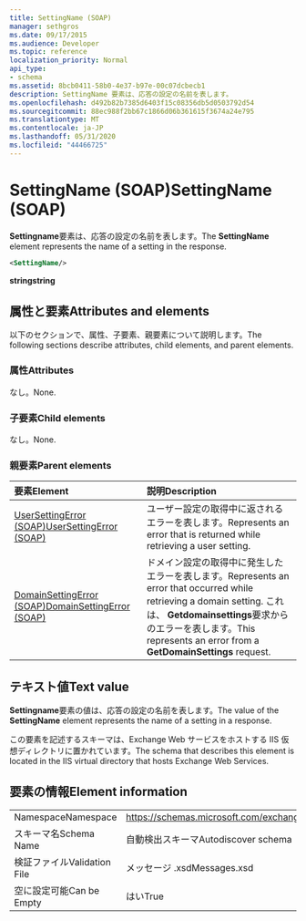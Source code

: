 ```yaml
---
title: SettingName (SOAP)
manager: sethgros
ms.date: 09/17/2015
ms.audience: Developer
ms.topic: reference
localization_priority: Normal
api_type:
- schema
ms.assetid: 8bcb0411-58b0-4e37-b97e-00c07dcbecb1
description: SettingName 要素は、応答の設定の名前を表します。
ms.openlocfilehash: d492b82b7385d6403f15c08356db5d0503792d54
ms.sourcegitcommit: 88ec988f2bb67c1866d06b361615f3674a24e795
ms.translationtype: MT
ms.contentlocale: ja-JP
ms.lasthandoff: 05/31/2020
ms.locfileid: "44466725"
---
```

# <a name="settingname-soap"></a><span data-ttu-id="37a70-103">SettingName (SOAP)</span><span class="sxs-lookup"><span data-stu-id="37a70-103">SettingName (SOAP)</span></span>

<span data-ttu-id="37a70-104">**Settingname**要素は、応答の設定の名前を表します。</span><span class="sxs-lookup"><span data-stu-id="37a70-104">The **SettingName** element represents the name of a setting in the response.</span></span> 
  
```XML
<SettingName/>
```

 <span data-ttu-id="37a70-105">**string**</span><span class="sxs-lookup"><span data-stu-id="37a70-105">**string**</span></span>
## <a name="attributes-and-elements"></a><span data-ttu-id="37a70-106">属性と要素</span><span class="sxs-lookup"><span data-stu-id="37a70-106">Attributes and elements</span></span>

<span data-ttu-id="37a70-107">以下のセクションで、属性、子要素、親要素について説明します。</span><span class="sxs-lookup"><span data-stu-id="37a70-107">The following sections describe attributes, child elements, and parent elements.</span></span>
  
### <a name="attributes"></a><span data-ttu-id="37a70-108">属性</span><span class="sxs-lookup"><span data-stu-id="37a70-108">Attributes</span></span>

<span data-ttu-id="37a70-109">なし。</span><span class="sxs-lookup"><span data-stu-id="37a70-109">None.</span></span>
  
### <a name="child-elements"></a><span data-ttu-id="37a70-110">子要素</span><span class="sxs-lookup"><span data-stu-id="37a70-110">Child elements</span></span>

<span data-ttu-id="37a70-111">なし。</span><span class="sxs-lookup"><span data-stu-id="37a70-111">None.</span></span>
  
### <a name="parent-elements"></a><span data-ttu-id="37a70-112">親要素</span><span class="sxs-lookup"><span data-stu-id="37a70-112">Parent elements</span></span>

|<span data-ttu-id="37a70-113">**要素**</span><span class="sxs-lookup"><span data-stu-id="37a70-113">**Element**</span></span>|<span data-ttu-id="37a70-114">**説明**</span><span class="sxs-lookup"><span data-stu-id="37a70-114">**Description**</span></span>|
|:-----|:-----|
|[<span data-ttu-id="37a70-115">UserSettingError (SOAP)</span><span class="sxs-lookup"><span data-stu-id="37a70-115">UserSettingError (SOAP)</span></span>](usersettingerror-soap.md) <br/> |<span data-ttu-id="37a70-116">ユーザー設定の取得中に返されるエラーを表します。</span><span class="sxs-lookup"><span data-stu-id="37a70-116">Represents an error that is returned while retrieving a user setting.</span></span>  <br/> |
|[<span data-ttu-id="37a70-117">DomainSettingError (SOAP)</span><span class="sxs-lookup"><span data-stu-id="37a70-117">DomainSettingError (SOAP)</span></span>](domainsettingerror-soap.md) <br/> |<span data-ttu-id="37a70-118">ドメイン設定の取得中に発生したエラーを表します。</span><span class="sxs-lookup"><span data-stu-id="37a70-118">Represents an error that occurred while retrieving a domain setting.</span></span> <span data-ttu-id="37a70-119">これは、 **Getdomainsettings**要求からのエラーを表します。</span><span class="sxs-lookup"><span data-stu-id="37a70-119">This represents an error from a **GetDomainSettings** request.</span></span>  <br/> |
   
## <a name="text-value"></a><span data-ttu-id="37a70-120">テキスト値</span><span class="sxs-lookup"><span data-stu-id="37a70-120">Text value</span></span>

<span data-ttu-id="37a70-121">**Settingname**要素の値は、応答の設定の名前を表します。</span><span class="sxs-lookup"><span data-stu-id="37a70-121">The value of the **SettingName** element represents the name of a setting in a response.</span></span> 
  
<span data-ttu-id="37a70-122">この要素を記述するスキーマは、Exchange Web サービスをホストする IIS 仮想ディレクトリに置かれています。</span><span class="sxs-lookup"><span data-stu-id="37a70-122">The schema that describes this element is located in the IIS virtual directory that hosts Exchange Web Services.</span></span>
  
## <a name="element-information"></a><span data-ttu-id="37a70-123">要素の情報</span><span class="sxs-lookup"><span data-stu-id="37a70-123">Element information</span></span>

|||
|:-----|:-----|
|<span data-ttu-id="37a70-124">Namespace</span><span class="sxs-lookup"><span data-stu-id="37a70-124">Namespace</span></span>  <br/> |https://schemas.microsoft.com/exchange/2010/Autodiscover  <br/> |
|<span data-ttu-id="37a70-125">スキーマ名</span><span class="sxs-lookup"><span data-stu-id="37a70-125">Schema Name</span></span>  <br/> |<span data-ttu-id="37a70-126">自動検出スキーマ</span><span class="sxs-lookup"><span data-stu-id="37a70-126">Autodiscover schema</span></span>  <br/> |
|<span data-ttu-id="37a70-127">検証ファイル</span><span class="sxs-lookup"><span data-stu-id="37a70-127">Validation File</span></span>  <br/> |<span data-ttu-id="37a70-128">メッセージ .xsd</span><span class="sxs-lookup"><span data-stu-id="37a70-128">Messages.xsd</span></span>  <br/> |
|<span data-ttu-id="37a70-129">空に設定可能</span><span class="sxs-lookup"><span data-stu-id="37a70-129">Can be Empty</span></span>  <br/> |<span data-ttu-id="37a70-130">はい</span><span class="sxs-lookup"><span data-stu-id="37a70-130">True</span></span>  <br/> |
   

